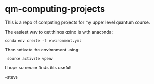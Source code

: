 # qm-computing-projects

This is a repo of computing projects for my upper level quantum course.

The easiest way to get things going is with anaconda:

    conda env create -f environment.yml

Then activate the environment using:

     source activate vpenv

I hope someone finds this useful!

-steve
